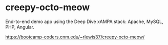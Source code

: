 # creepy-octo-meow
End-to-end demo app using the Deep Dive xAMPA stack: Apache, MySQL, PHP, Angular.

https://bootcamp-coders.cnm.edu/~rlewis37/creepy-octo-meow/